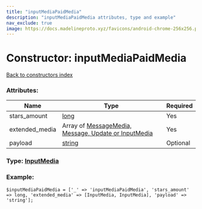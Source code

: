 ```yaml
---
title: "inputMediaPaidMedia"
description: "inputMediaPaidMedia attributes, type and example"
nav_exclude: true
image: https://docs.madelineproto.xyz/favicons/android-chrome-256x256.png
---
```

# Constructor: inputMediaPaidMedia  
[Back to constructors index](/API_docs/constructors/index.html)



### Attributes:

| Name     |    Type       | Required |
|----------|---------------|----------|
|stars\_amount|[long](/API_docs/types/long.html) | Yes|
|extended\_media|Array of [MessageMedia, Message, Update or InputMedia](/API_docs/types/InputMedia.html) | Yes|
|payload|[string](/API_docs/types/string.html) | Optional|



### Type: [InputMedia](/API_docs/types/InputMedia.html)


### Example:

```
$inputMediaPaidMedia = ['_' => 'inputMediaPaidMedia', 'stars_amount' => long, 'extended_media' => [InputMedia, InputMedia], 'payload' => 'string'];
```  
